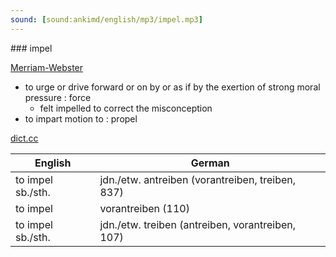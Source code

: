 ```yaml
---
sound: [sound:ankimd/english/mp3/impel.mp3]
---
```


\### impel

[Merriam-Webster](https://www.merriam-webster.com/dictionary/impel)

- to urge or drive forward or on by or as if by the exertion of strong moral pressure : force
    - felt impelled to correct the misconception
- to impart motion to : propel

[dict.cc](https://www.dict.cc/impel)

| English        | German       |
| -------------- | ------------ |
| to impel sb./sth. | jdn./etw. antreiben (vorantreiben, treiben, 837) |
| to impel | vorantreiben (110) |
| to impel sb./sth. | jdn./etw. treiben (antreiben, vorantreiben, 107) |
